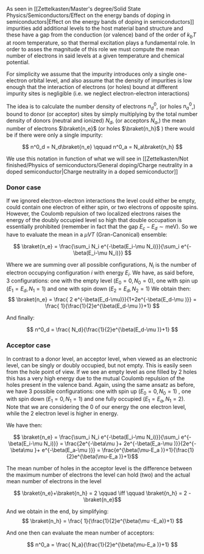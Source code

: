 As seen in [[Zettelkasten/Master's degree/Solid State Physics/Semiconductors/Effect on the energy bands of doping in semiconductors|Effect on the energy bands of doping in semiconductors]] impurities add additional levels to the host material band structure and these have a gap from the conduction (or valence) band of the order of $k_bT$ at room temperature, so that thermal excitation plays a fundamental role.
In order to asses the magnitude of this role we must compute the mean number of electrons in said levels at a given temperature and chemical potential.

For simplicity we assume that the impurity introduces only a single one-electron orbital level, and also assume that the density of impurities is low enough that the interaction of electrons (or holes) bound at different impurity sites is negligible (i.e. we neglect electron-electron interactions)

The idea is to calculate the number density of electrons $n^0_d$, (or holes $n^0_a$,) bound to donor (or acceptor) sites by simply multiplying by the total number density of donors (neutral and ionized) $N_d$, (or acceptors $N_a$,) the mean number of electrons $\braket{n_e}$ (or holes $\braket{n_h}$ ) there would be if there were only a single impurity:

$$ n^0_d = N_d\braket{n_e} \qquad n^0_a = N_a\braket{n_h}  $$

We use this notation in function of what we will see in [[Zettelkasten/Not finished/Physics of semiconductors/General doping/Charge neutrality in a doped semiconductor|Charge neutrality in a doped semiconductor]]
### Donor case 

If we ignored electron-electron interactions the level could either be empty, could contain one electron of either spin, or two electrons of opposite spins. 
However, the Coulomb repulsion of two localized electrons raises the energy of the doubly occupied level so high that double occupation is essentially prohibited (remember in fact that the gap $E_c-E_d \sim \text{meV}$).
So we have to evaluate the mean in a $\mu VT$ (Gran-Canonical) ensemble:

$$ \braket{n_e} = \frac{\sum_i N_i e^{-\beta(E_i-\mu N_i)}}{\sum_i e^{-\beta(E_i-\mu N_i)}} $$

Where we are summing over all possible configurations, $N_i$ is the number of electron occupying configuration $i$ with energy $E_i$.
We have, as said before, 3 configurations: one with the empty level ($E_0=0, N_0=0$), one with spin up ($E_1=E_d, N_1=1$) and one with spin down ($E_2=E_d, N_2=1$)
We obtain then:
$$ \braket{n_e} = \frac{ 2 e^{-\beta(E_d-\mu)}}{1+2e^{-\beta(E_d-\mu )}} = \frac{ 1}{\frac{1}{2}e^{\beta(E_d-\mu )}+1}  $$

And finally:

$$ n^0_d  = \frac{ N_d}{\frac{1}{2}e^{\beta(E_d-\mu )}+1}  $$

### Acceptor case

In contrast to a donor level, an acceptor level, when viewed as an electronic level, can be singly or doubly occupied, but not empty. This is easily seen from the hole point of view. If we see an empty level as one filled by 2 holes this has a very high energy due to the mutual Coulomb repulsion of the holes present in the valence band.
Again, using the same ansatz as before, we have 3 possible configurations: one with spin up ($E_0=0, N_0=1$) , one with spin down ($E_1=0, N_1=1$) and one fully occupied ($E_1=E_a, N_1=2$). 
Note that we are considering the 0 of our energy the one electron level, while the 2 electron level is higher in energy.

We have then:

$$ \braket{n_e} = \frac{\sum_i N_i e^{-\beta(E_i-\mu N_i)}}{\sum_i e^{-\beta(E_i-\mu N_i)}} = \frac{2e^{-\beta\mu }+ 2e^{-\beta(E_a-\mu )}}{2e^{-\beta\mu }+ e^{-\beta(E_a-\mu )}} = \frac{e^{\beta(\mu-E_a )}+1}{\frac{1}{2}e^{\beta(\mu-E_a )}+1}$$

The mean number of holes in the acceptor level is the difference between the maximum number of electrons the level can hold (two) and the actual mean number of electrons in the level

$$ \braket{n_e}+\braket{n_h} = 2 \qquad \iff \qquad \braket{n_h} = 2 -\braket{n_e}$$

And we obtain in the end, by simplifying:
$$ \braket{n_h}  = \frac{ 1}{\frac{1}{2}e^{\beta(\mu -E_a)}+1}  $$

And one then can evaluate the mean number of acceptors:

$$ n^0_a  = \frac{ N_a}{\frac{1}{2}e^{\beta(\mu-E_a )}+1}  $$

